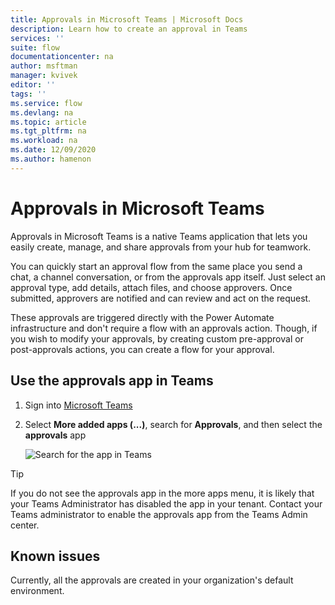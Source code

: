 ```yaml
---
title: Approvals in Microsoft Teams | Microsoft Docs
description: Learn how to create an approval in Teams
services: ''
suite: flow
documentationcenter: na
author: msftman
manager: kvivek
editor: ''
tags: ''
ms.service: flow
ms.devlang: na
ms.topic: article
ms.tgt_pltfrm: na
ms.workload: na
ms.date: 12/09/2020
ms.author: hamenon
---
```


# Approvals in Microsoft Teams

Approvals in Microsoft Teams is a native Teams application that lets you easily create, manage, and share approvals from your hub for teamwork.

You can quickly start an approval flow from the same place you send a chat, a channel conversation, or from the approvals app itself. Just select an approval type, add details, attach files, and choose approvers. Once submitted, approvers are notified and can review and act on the request.

These approvals are triggered directly with the Power Automate infrastructure and don't require a flow with an approvals action. Though, if you wish to modify your approvals, by creating custom pre-approval or post-approvals actions, you can create a flow for your approval. 

## Use the approvals app in Teams

1. Sign into [Microsoft Teams](https://teams.microsoft.com)

1. Select **More added apps (...)**, search for **Approvals**, and then select the **approvals** app

   ![Search for the app in Teams](../media/native-approvals-in-teams/more-apps-approvals.png)

>[!TIP]
>If you do not see the approvals app in the more apps menu, it is likely that your Teams Administrator has disabled the app in your tenant. Contact your Teams administrator to enable the approvals app from the Teams Admin center.


## Known issues

Currently, all the approvals are created in your organization's default environment.



